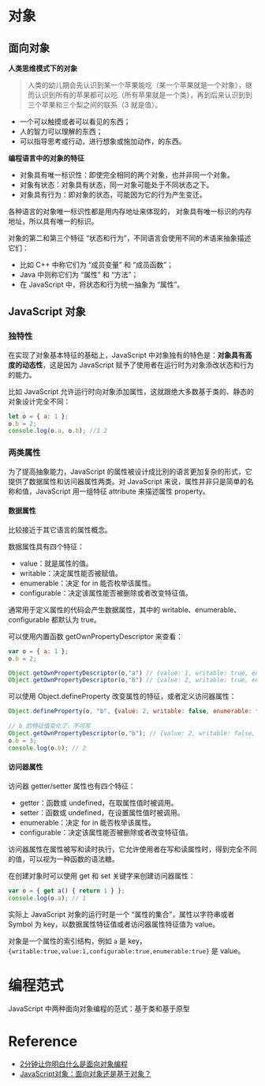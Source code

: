 # 对象

## 面向对象

**人类思维模式下的对象**

> 人类的幼儿期会先认识到某一个苹果能吃（某一个苹果就是一个对象），继而认识到所有的苹果都可以吃（所有苹果就是一个类），再到后来认识到到三个苹果和三个梨之间的联系（3 就是值）。

+ 一个可以触摸或者可以看见的东西；
+ 人的智力可以理解的东西；
+ 可以指导思考或行动，进行想象或施加动作，的东西。



**编程语言中的对象的特征**

+ 对象具有唯一标识性：即使完全相同的两个对象，也并非同一个对象。
+ 对象有状态：对象具有状态，同一对象可能处于不同状态之下。
+ 对象具有行为：即对象的状态，可能因为它的行为产生变迁。

各种语言的对象唯一标识性都是用内存地址来体现的， 对象具有唯一标识的内存地址，所以具有唯一的标识。

对象的第二和第三个特征 “状态和行为”，不同语言会使用不同的术语来抽象描述它们：

+ 比如 C++ 中称它们为 “成员变量” 和 “成员函数”；
+ Java 中则称它们为 “属性” 和 “方法”；
+ 在 JavaScript 中，将状态和行为统一抽象为 “属性”。



## JavaScript 对象

### 独特性

在实现了对象基本特征的基础上，JavaScript 中对象独有的特色是：**对象具有高度的动态性**，这是因为 JavaScript 赋予了使用者在运行时为对象添改状态和行为的能力。

比如 JavaScript 允许运行时向对象添加属性，这就跟绝大多数基于类的、静态的对象设计完全不同：

```js
let o = { a: 1 };
o.b = 2;
console.log(o.a, o.b); //1 2
```



### 两类属性

为了提高抽象能力，JavaScript 的属性被设计成比别的语言更加复杂的形式，它提供了数据属性和访问器属性两类。对 JavaScript 来说，属性并非只是简单的名称和值，JavaScript 用一组特征 attribute 来描述属性 property。



#### 数据属性

比较接近于其它语言的属性概念。

数据属性具有四个特征：

+ value：就是属性的值。
+ writable：决定属性能否被赋值。
+ enumerable：决定 for in 能否枚举该属性。
+ configurable：决定该属性能否被删除或者改变特征值。

通常用于定义属性的代码会产生数据属性，其中的 writable、enumerable、configurable 都默认为 true。

可以使用内置函数 getOwnPropertyDescriptor 来查看：

```js
var o = { a: 1 };
o.b = 2;

Object.getOwnPropertyDescriptor(o,"a") // {value: 1, writable: true, enumerable: true, configurable: true}
Object.getOwnPropertyDescriptor(o,"b") // {value: 2, writable: true, enumerable: true, configurable: true}
```

可以使用 Object.defineProperty 改变属性的特征，或者定义访问器属性：

```js
Object.defineProperty(o, "b", {value: 2, writable: false, enumerable: false, configurable: true});
    
// b 的特征值变化了，不可写
Object.getOwnPropertyDescriptor(o,"b"); // {value: 2, writable: false, enumerable: false, configurable: true}
o.b = 3;
console.log(o.b); // 2
```



#### 访问器属性

访问器 getter/setter 属性也有四个特征：

+ getter：函数或 undefined，在取属性值时被调用。
+ setter：函数或 undefined，在设置属性值时被调用。
+ enumerable：决定 for in 能否枚举该属性。
+ configurable：决定该属性能否被删除或者改变特征值。

访问器属性在属性被写和读时执行，它允许使用者在写和读属性时，得到完全不同的值，可以视为一种函数的语法糖。

在创建对象时可以使用 get 和 set 关键字来创建访问器属性：

```js
var o = { get a() { return 1 } };
console.log(o.a); // 1
```



实际上 JavaScript 对象的运行时是一个 “属性的集合”，属性以字符串或者 Symbol 为 key，以数据属性特征值或者访问器属性特征值为 value。

对象是一个属性的索引结构，例如 `a` 是 key，`{writable:true,value:1,configurable:true,enumerable:true}` 是 value。



# 编程范式

JavaScript 中两种面向对象编程的范式：基于类和基于原型



# Reference

+ [2分钟让你明白什么是面向对象编程](https://zhuanlan.zhihu.com/p/75265007 ) 
+ [JavaScript对象：面向对象还是基于对象？](https://b.geekbang.org/member/course/detail/79319) 